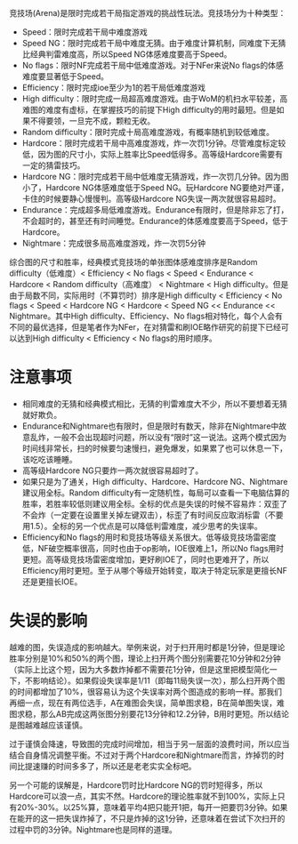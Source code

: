 竞技场(Arena)是限时完成若干局指定游戏的挑战性玩法。竞技场分为十种类型：
- Speed：限时完成若干局中难度游戏
- Speed NG：限时完成若干局中难度无猜。由于难度计算机制，同难度下无猜比经典判雷难度高，所以Speed NG体感难度要高于Speed。
- No flags：限时NF完成若干局中低难度游戏。对于NFer来说No flags的体感难度要显著低于Speed。
- Efficiency：限时完成ioe至少为1的若干局低难度游戏
- High difficulty：限时完成一局超高难度游戏。由于WoM的机扫水平较差，高难图的难度有虚标，在掌握技巧的前提下High difficulty的用时最短。但是如果不得要领，一旦完不成，颗粒无收。
- Random difficulty：限时完成十局高难度游戏，有概率随机到较低难度。
- Hardcore：限时完成若干局中高难度游戏，炸一次罚1分钟。尽管难度标定较低，因为图的尺寸小，实际上胜率比Speed低得多。高等级Hardcore需要有一定的猜雷技巧。
- Hardcore NG：限时完成若干局中低难度无猜游戏，炸一次罚几分钟。因为图小了，Hardcore NG体感难度低于Speed NG。玩Hardcore NG要绝对严谨，卡住的时候要静心慢慢判。高等级Hardcore NG失误一两次就很容易超时。
- Endurance：完成超多局低难度游戏。Endurance有限时，但是除非忘了打，不会超时的，甚至还有时间睡觉。Endurance的体感难度要高于Speed，低于Hardcore。
- Nightmare：完成很多局高难度游戏，炸一次罚5分钟

综合图的尺寸和胜率，经典模式竞技场的单张图体感难度排序是Random difficulty（低难度）< Efficiency < No flags < Speed < Endurance < Hardcore < Random difficulty（高难度） < Nightmare < High difficulty。但是由于局数不同，实际用时（不算罚时）排序是High difficulty < Efficiency < No flags < Speed < Hardcore NG < Hardcore < Speed NG << Endurance << Nightmare。其中High difficulty、Efficiency、No flags相对特化，每个人会有不同的最优选择，但是笔者作为NFer，在对猜雷和刷IOE略作研究的前提下已经可以达到High difficulty < Efficiency < No flags的用时顺序。

# 注意事项
- 相同难度的无猜和经典模式相比，无猜的判雷难度大不少，所以不要想着无猜就好欺负。
- Endurance和Nightmare也有限时，但是限时有数天，除非在Nightmare中故意乱炸，一般不会出现超时问题，所以没有“限时”这一说法。这两个模式因为时间线非常长，扫的时候要匀速慢扫，避免爆发，如果累了也可以休息一下，该吃吃该睡睡。
- 高等级Hardcore NG只要炸一两次就很容易超时了。
- 如果只是为了通关，High difficulty、Hardcore、Hardcore NG、Nightmare建议用全标。Random difficulty有一定随机性，每局可以查看一下电脑估算的胜率，若胜率较低则建议用全标。全标的优点是失误的时候不容易炸：双歪了不会炸（一定要在设置里关掉左键双击），标歪了有时间反应取消标雷（不要用1.5）。全标的另一个优点是可以降低判雷难度，减少思考的失误率。
- Efficiency和No flags的用时和竞技场等级关系很大。低等级竞技场雷密度低，NF破空概率很高，同时也由于op影响，IOE很难上1，所以No flags用时更短。高等级竞技场雷密度增加，更好刷IOE了，同时也更难开了，所以Efficiency用时更短。至于从哪个等级开始转变，取决于特定玩家是更擅长NF还是更擅长IOE。

# 失误的影响
越难的图，失误造成的影响越大。举例来说，对于扫开用时都是1分钟，但是理论胜率分别是10%和50%的两个图，理论上扫开两个图分别需要花10分钟和2分钟（实际上比这个短，因为大多数炸掉都不需要花1分钟，但是这里把模型简化一下，不影响结论）。如果假设失误率是1/11（即每11局失误一次），那么扫开两个图的时间都增加了10%，很容易认为这个失误率对两个图造成的影响一样。那我们再细一点，现在有两位选手，A在难图会失误，简单图求稳，B在简单图失误，难图求稳，那么AB完成这两张图分别要花13分钟和12.2分钟，B用时更短。所以结论是图越难越应该谨慎。

过于谨慎会降速，导致图的完成时间增加，相当于另一层面的浪费时间，所以应当结合自身情况调整平衡。不过对于两个Hardcore和Nightmare而言，炸掉罚的时间比提速赚的时间多多了，所以还是老老实实全标吧。

另一个可能的误解是，Hardcore罚时比Hardcore NG的罚时短得多，所以Hardcore可以浪一点，其实不然。Hardcore的理论胜率就不到100%，实际上只有20%-30%。以25%算，意味着平均4把只能开1把，每开一把要罚3分钟。如果在能开的这一把失误炸掉了，不只是炸掉的这1分钟，还意味着在尝试下次扫开的过程中罚的3分钟。Nightmare也是同样的道理。